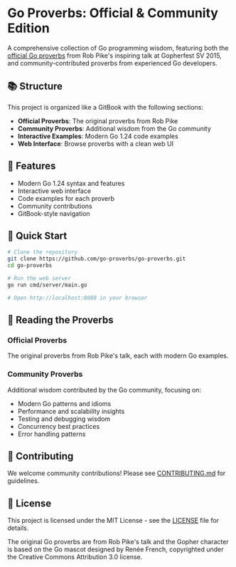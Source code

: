 # Go Proverbs: Official & Community Edition

A comprehensive collection of Go programming wisdom, featuring both the [official Go proverbs](https://go-proverbs.github.io/) from Rob Pike's inspiring talk at Gopherfest SV 2015, and community-contributed proverbs from experienced Go developers.

## 📚 Structure

This project is organized like a GitBook with the following sections:

- **Official Proverbs**: The original proverbs from Rob Pike
- **Community Proverbs**: Additional wisdom from the Go community
- **Interactive Examples**: Modern Go 1.24 code examples
- **Web Interface**: Browse proverbs with a clean web UI

## 🚀 Features

- Modern Go 1.24 syntax and features
- Interactive web interface
- Code examples for each proverb
- Community contributions
- GitBook-style navigation

## 🏃 Quick Start

```bash
# Clone the repository
git clone https://github.com/go-proverbs/go-proverbs.git
cd go-proverbs

# Run the web server
go run cmd/server/main.go

# Open http://localhost:8080 in your browser
```

## 📖 Reading the Proverbs

### Official Proverbs
The original proverbs from Rob Pike's talk, each with modern Go examples.

### Community Proverbs
Additional wisdom contributed by the Go community, focusing on:
- Modern Go patterns and idioms
- Performance and scalability insights
- Testing and debugging wisdom
- Concurrency best practices
- Error handling patterns

## 🤝 Contributing

We welcome community contributions! Please see [CONTRIBUTING.md](CONTRIBUTING.md) for guidelines.

## 📄 License

This project is licensed under the MIT License - see the [LICENSE](LICENSE) file for details.

The original Go proverbs are from Rob Pike's talk and the Gopher character is based on the Go mascot designed by Renée French, copyrighted under the Creative Commons Attribution 3.0 license.